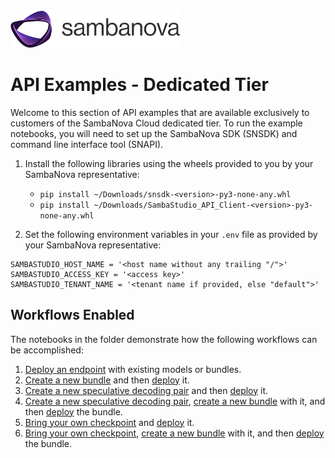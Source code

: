 <a href="https://sambanova.ai/">
<picture>
 <source media="(prefers-color-scheme: dark)" srcset="../../images/SambaNova-light-logo-1.png" height="60">
  <img alt="SambaNova logo" src="../../images/SambaNova-dark-logo-1.png" height="60">
</picture>
</a>

# API Examples - Dedicated Tier

Welcome to this section of API examples that are available exclusively to customers of the SambaNova Cloud dedicated tier. To run the example notebooks, you will need to set up the SambaNova SDK (SNSDK) and command line interface tool (SNAPI). 

1.  Install the following libraries using the wheels provided to you by your SambaNova representative:  
    - `pip install ~/Downloads/snsdk-<version>-py3-none-any.whl`  
    - `pip install ~/Downloads/SambaStudio_API_Client-<version>-py3-none-any.whl`

2.  Set the following environment variables in your `.env` file as provided by your SambaNova representative:
```  
SAMBASTUDIO_HOST_NAME = '<host name without any trailing "/">'
SAMBASTUDIO_ACCESS_KEY = '<access key>'
SAMBASTUDIO_TENANT_NAME = '<tenant name if provided, else "default">'
```

## Workflows Enabled

The notebooks in the folder demonstrate how the following workflows can be accomplished:
1. [Deploy an endpoint](<./Deploy a Model or Bundle to an Endpoint.ipynb>) with existing models or bundles.
2. [Create a new bundle](<./Create a Model Bundle.ipynb>) and then [deploy](<./Deploy a Model or Bundle to an Endpoint.ipynb>) it.
3. [Create a new speculative decoding pair](<./Create a Speculative Decoding Pair.ipynb>) and then [deploy](<./Deploy a Model or Bundle to an Endpoint.ipynb>) it.
4. [Create a new speculative decoding pair](<./Create a Speculative Decoding Pair.ipynb>), [create a new bundle](<./Create a Model Bundle.ipynb>) with it, and then [deploy](<./Deploy a Model or Bundle to an Endpoint.ipynb>) the bundle.
5. [Bring your own checkpoint](<./Bring Your Own Checkpoint (BYOC).ipynb>) and [deploy](<./Deploy a Model or Bundle to an Endpoint.ipynb>) it.
6. [Bring your own checkpoint](<./Bring Your Own Checkpoint (BYOC).ipynb>), [create a new bundle](<./Create a Model Bundle.ipynb>) with it, and then [deploy](<./Deploy a Model or Bundle to an Endpoint.ipynb>) the bundle.
